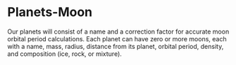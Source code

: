 # Planets-Moon
 Our planets will consist of a name and a correction factor for accurate moon orbital period calculations. Each planet can have zero or more moons, each with a name, mass, radius, distance from its planet, orbital period, density, and composition (ice, rock, or mixture). 
